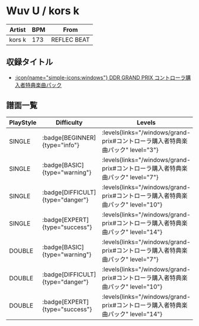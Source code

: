 # Wuv U / kors k

|Artist|BPM|From|
|------|---|----|
|kors k|173|REFLEC BEAT|

## 収録タイトル

- [:icon{name="simple-icons:windows"} DDR GRAND PRIX コントローラ購入者特典楽曲パック](/windows/grand-prix#コントローラ購入者特典楽曲パック)

## 譜面一覧

|PlayStyle|Difficulty|Levels|Notes|Movie|
|---------|----------|------|-----|-----|
|SINGLE| :badge[BEGINNER]{type="info"}| :levels{links="/windows/grand-prix#コントローラ購入者特典楽曲パック" level="3"}|100/1||
|SINGLE| :badge[BASIC]{type="warning"}| :levels{links="/windows/grand-prix#コントローラ購入者特典楽曲パック" level="7"}|217/19||
|SINGLE| :badge[DIFFICULT]{type="danger"}| :levels{links="/windows/grand-prix#コントローラ購入者特典楽曲パック" level="10"}|301/19||
|SINGLE| :badge[EXPERT]{type="success"}| :levels{links="/windows/grand-prix#コントローラ購入者特典楽曲パック" level="14"}|402/17||
|DOUBLE| :badge[BASIC]{type="warning"}| :levels{links="/windows/grand-prix#コントローラ購入者特典楽曲パック" level="7"}|214/19||
|DOUBLE| :badge[DIFFICULT]{type="danger"}| :levels{links="/windows/grand-prix#コントローラ購入者特典楽曲パック" level="10"}|298/19||
|DOUBLE| :badge[EXPERT]{type="success"}| :levels{links="/windows/grand-prix#コントローラ購入者特典楽曲パック" level="14"}|393/20||
